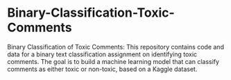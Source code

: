 # Binary-Classification-Toxic-Comments
Binary Classification of Toxic Comments: This repository contains code and data for a binary text classification assignment on identifying toxic comments. The goal is to build a machine learning model that can classify comments as either toxic or non-toxic, based on a Kaggle dataset.

